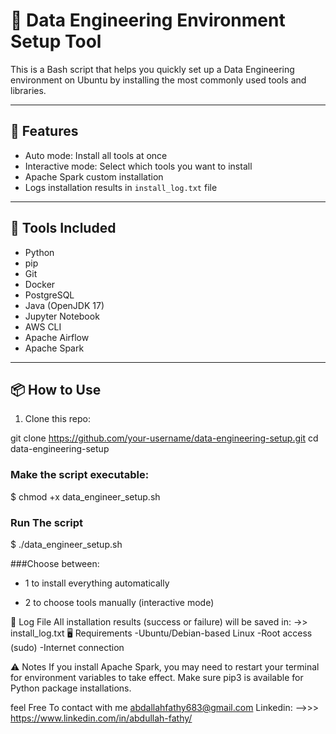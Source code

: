 # 🔧 Data Engineering Environment Setup Tool

This is a Bash script that helps you quickly set up a Data Engineering environment on Ubuntu by installing the most commonly used tools and libraries.

---

## 🚀 Features

- Auto mode: Install all tools at once  
- Interactive mode: Select which tools you want to install  
- Apache Spark custom installation  
- Logs installation results in `install_log.txt` file  

---

## 🧰 Tools Included

- Python  
- pip  
- Git  
- Docker  
- PostgreSQL  
- Java (OpenJDK 17)  
- Jupyter Notebook  
- AWS CLI  
- Apache Airflow  
- Apache Spark  

---

## 📦 How to Use

1. Clone this repo:


git clone https://github.com/your-username/data-engineering-setup.git
cd data-engineering-setup


### Make the script executable:
$ chmod +x data_engineer_setup.sh

###  Run The script
$ ./data_engineer_setup.sh

###Choose between:

- 1 to install everything automatically

- 2 to choose tools manually (interactive mode)

📝 Log File
All installation results (success or failure) will be saved in:
->> install_log.txt
🖥 Requirements
-Ubuntu/Debian-based Linux
-Root access (sudo)
-Internet connection

⚠️ Notes
If you install Apache Spark, you may need to restart your terminal for environment variables to take effect.
Make sure pip3 is available for Python package installations.

feel Free To contact with me 
abdallahfathy683@gmail.com
Linkedin: -->>> https://www.linkedin.com/in/abdullah-fathy/
